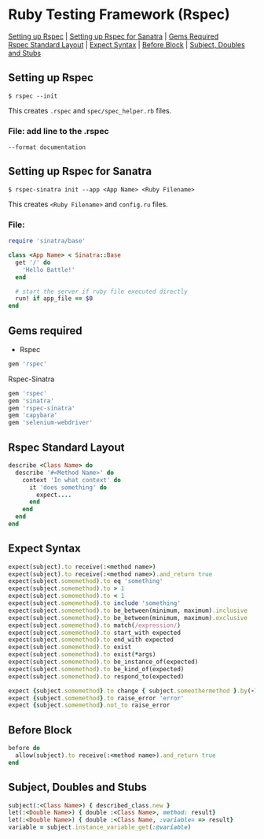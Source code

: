 # Ruby Testing Framework (Rspec)

[Setting up Rspec](#RspecSetup) | [Setting up Rspec for Sanatra](#SinatraSetup) | [Gems Required](#Gems) <br>
[Rspec Standard Layout](#Layout) | [Expect Syntax](#Expect) | [Before Block](#Before) | [Subject, Doubles and Stubs](#Subject)

## <a name="RspecSetup">Setting up Rspec</a>
```shell
$ rspec --init
```
This creates `.rspec` and `spec/spec_helper.rb` files.
### File: add line to the .rspec
```shell
--format documentation
```

## <a name="SinatraSetup">Setting up Rspec for Sanatra</a>
```shell
$ rspec-sinatra init --app <App Name> <Ruby Filename>
```
This creates `<Ruby Filename>` and `config.ru` files.
### File: <Ruby Filename>
```ruby
require 'sinatra/base'

class <App Name> < Sinatra::Base
  get '/' do
    'Hello Battle!'
  end

  # start the server if ruby file executed directly
  run! if app_file == $0
end
```

## <a name="Gems">Gems required</a>
* Rspec
```ruby
gem 'rspec'
```

Rspec-Sinatra
```ruby
gem 'rspec'
gem 'sinatra'
gem 'rspec-sinatra'
gem 'capybara'
gem 'selenium-webdriver'
```

## <a name="Layout">Rspec Standard Layout</a>
```ruby
describe <Class Name> do
  describe '#<Method Name>' do
    context 'In what context' do
      it 'does something' do
        expect....
      end
    end
  end
end
```

## <a name="Expect">Expect Syntax</a>
```ruby
expect(subject).to receive(:<method name>)
expect(subject).to receive(:<method name>).and_return true
expect(subject.somemethod).to eq 'something'
expect(subject.somemethod).to > 1
expect(subject.somemethod).to < 1
expect(subject.somemethod).to include 'something'
expect(subject.somemethod).to be_between(minimum, maximum).inclusive
expect(subject.somemethod).to be_between(minimum, maximum).exclusive
expect(subject.somemethod).to match(/expression/)
expect(subject.somemethod).to start_with expected
expect(subject.somemethod).to end_with expected
expect(subject.somemethod).to exist
expect(subject.somemethod).to exist(*args)
expect(subject.somemethod).to be_instance_of(expected)
expect(subject.somemethod).to be_kind_of(expected)
expect(subject.somemethod).to respond_to(expected)

expect {subject.somemethod}.to change { subject.someothermethod }.by(-10)
expect {subject.somemethod}.to raise_error 'error'
expect {subject.somemethod}.not_to raise_error
```

## <a name="Before">Before Block</a>
```ruby
before do
  allow(subject).to receive(:<method name>).and_return true
end
```

## <a name="Subject">Subject, Doubles and Stubs</a>
```ruby
subject(:<Class Name>) { described_class.new }
let(:<Double Name>) { double :<Class Name>, method: result}
let(:<Double Name>) { double :<Class Name, :variable= => result}
variable = subject.instance_variable_get(:@variable)
```
